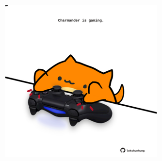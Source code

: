 <!-- built at 17/05/2024, 16:00:47 UTC -->
<p align="center">
  <img width="500" height="500" src="./ReadmeImage.svg">
</p>
